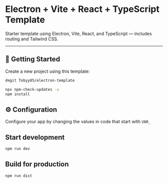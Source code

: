 # Electron + Vite + React + TypeScript Template

Starter template using Electron, Vite, React, and TypeScript — includes routing and Tailwind CSS.

---

## 🚀 Getting Started

Create a new project using this template:

```bash
degit Tobyy85/electron-template

npx npm-check-updates -u
npm install
```

<!-- v aplikaci jsou promena ktere si muzete nastavit, vzdcky zacinaji na VAR_ -->

## ⚙️ Configuration

Configure your app by changing the values in code that start with `VAR_`

## Start development

```bash
npm run dev
```

## Build for production

```bash
npm run dist
```
